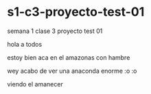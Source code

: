 # s1-c3-proyecto-test-01
semana 1 clase 3 proyecto test 01

hola a todos

estoy bien aca en el amazonas con hambre

wey acabo de ver una anaconda enorme :o :o

viendo el amanecer
